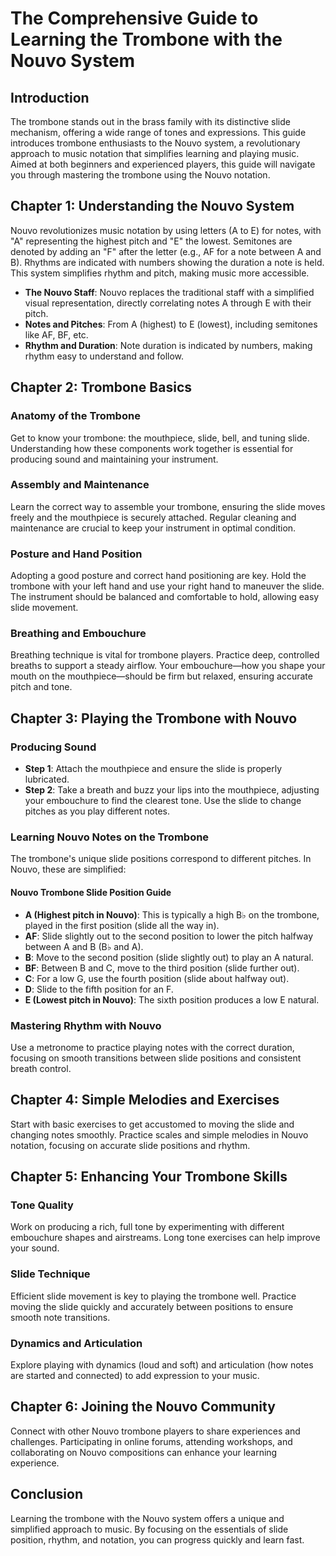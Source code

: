# The Comprehensive Guide to Learning the Trombone with the Nouvo System

## Introduction

The trombone stands out in the brass family with its distinctive slide mechanism, offering a wide range of tones and expressions. This guide introduces trombone enthusiasts to the Nouvo system, a revolutionary approach to music notation that simplifies learning and playing music. Aimed at both beginners and experienced players, this guide will navigate you through mastering the trombone using the Nouvo notation.

## Chapter 1: Understanding the Nouvo System

Nouvo revolutionizes music notation by using letters (A to E) for notes, with "A" representing the highest pitch and "E" the lowest. Semitones are denoted by adding an "F" after the letter (e.g., AF for a note between A and B). Rhythms are indicated with numbers showing the duration a note is held. This system simplifies rhythm and pitch, making music more accessible.

- **The Nouvo Staff**: Nouvo replaces the traditional staff with a simplified visual representation, directly correlating notes A through E with their pitch.
- **Notes and Pitches**: From A (highest) to E (lowest), including semitones like AF, BF, etc.
- **Rhythm and Duration**: Note duration is indicated by numbers, making rhythm easy to understand and follow.

## Chapter 2: Trombone Basics

### Anatomy of the Trombone

Get to know your trombone: the mouthpiece, slide, bell, and tuning slide. Understanding how these components work together is essential for producing sound and maintaining your instrument.

### Assembly and Maintenance

Learn the correct way to assemble your trombone, ensuring the slide moves freely and the mouthpiece is securely attached. Regular cleaning and maintenance are crucial to keep your instrument in optimal condition.

### Posture and Hand Position

Adopting a good posture and correct hand positioning are key. Hold the trombone with your left hand and use your right hand to maneuver the slide. The instrument should be balanced and comfortable to hold, allowing easy slide movement.

### Breathing and Embouchure

Breathing technique is vital for trombone players. Practice deep, controlled breaths to support a steady airflow. Your embouchure—how you shape your mouth on the mouthpiece—should be firm but relaxed, ensuring accurate pitch and tone.

## Chapter 3: Playing the Trombone with Nouvo

### Producing Sound

- **Step 1**: Attach the mouthpiece and ensure the slide is properly lubricated.
- **Step 2**: Take a breath and buzz your lips into the mouthpiece, adjusting your embouchure to find the clearest tone. Use the slide to change pitches as you play different notes.

### Learning Nouvo Notes on the Trombone

The trombone's unique slide positions correspond to different pitches. In Nouvo, these are simplified:

#### Nouvo Trombone Slide Position Guide

- **A (Highest pitch in Nouvo)**: This is typically a high B♭ on the trombone, played in the first position (slide all the way in).
- **AF**: Slide slightly out to the second position to lower the pitch halfway between A and B (B♭ and A).
- **B**: Move to the second position (slide slightly out) to play an A natural.
- **BF**: Between B and C, move to the third position (slide further out).
- **C**: For a low G, use the fourth position (slide about halfway out).
- **D**: Slide to the fifth position for an F.
- **E (Lowest pitch in Nouvo)**: The sixth position produces a low E natural.

### Mastering Rhythm with Nouvo

Use a metronome to practice playing notes with the correct duration, focusing on smooth transitions between slide positions and consistent breath control.

## Chapter 4: Simple Melodies and Exercises

Start with basic exercises to get accustomed to moving the slide and changing notes smoothly. Practice scales and simple melodies in Nouvo notation, focusing on accurate slide positions and rhythm.

## Chapter 5: Enhancing Your Trombone Skills

### Tone Quality

Work on producing a rich, full tone by experimenting with different embouchure shapes and airstreams. Long tone exercises can help improve your sound.

### Slide Technique

Efficient slide movement is key to playing the trombone well. Practice moving the slide quickly and accurately between positions to ensure smooth note transitions.

### Dynamics and Articulation

Explore playing with dynamics (loud and soft) and articulation (how notes are started and connected) to add expression to your music.

## Chapter 6: Joining the Nouvo Community

Connect with other Nouvo trombone players to share experiences and challenges. Participating in online forums, attending workshops, and collaborating on Nouvo compositions can enhance your learning experience.

## Conclusion

Learning the trombone with the Nouvo system offers a unique and simplified approach to music. By focusing on the essentials of slide position, rhythm, and notation, you can progress quickly and learn fast.
